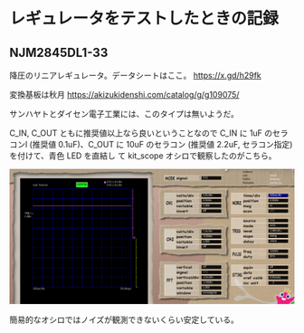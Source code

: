 # レギュレータをテストしたときの記録

## NJM2845DL1-33

降圧のリニアレギュレータ。データシートはここ。
https://x.gd/h29fk

変換基板は秋月 https://akizukidenshi.com/catalog/g/g109075/

サンハヤトとダイセン電子工業には、このタイプは無いようだ。

C_IN, C_OUT ともに推奨値以上なら良いということなので C_IN に 1uF のセラコンl (推奨値
0.1uF)、C_OUT に 10uF のセラコン (推奨値 2.2uF, セラコン指定) を付けて、青色 LED を直結し
て kit_scope オシロで観察したのがこちら。

![電圧測定](./Regulator/figures/njm2845DL1-33_CI1uf_CO10uF.png)

簡易的なオシロではノイズが観測できないくらい安定している。
